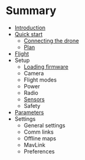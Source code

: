 # Summary

* [Introduction](README.md)
* [Quick start](quickstart.md)
   * [Connecting the drone](quickstart_connecting_the_drone.md)
   * [Plan](quickstart_plan.md)
* [Flight](quickstart_flight.md)
* Setup
   * [Loading firmware](setup_loading_firmware.md)
   * Camera
   * Flight modes
   * Power
   * Radio
   * [Sensors](setup_sensors.md)
   * Safety
* [Parameters](setup_parameters.md)
* Settings
   * General settings
   * Comm links
   * Offline maps
   * MavLink
   * Preferences

